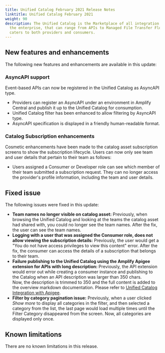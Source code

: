 ```yaml
---
title: Unified Catalog February 2021 Release Notes
linktitle: Unified Catalog February 2021
weight: 90
description: The Unified Catalog is the Marketplace of all integration assets in
  the enterprise, that can range from APIs to Managed File Transfer Flows, and
  caters to both providers and consumers.
---
```

## New features and enhancements

The following new features and enhancements are available in this update:

### AsyncAPI support

Event-based APIs can now be registered in the Unified Catalog as AsyncAPI type.

* Providers can register an AsyncAPI under an environment in Amplify Central and publish it up to the Unified Catalog for consumption.
* Unified Catalog filter has been enhanced to allow filtering by AsyncAPI type.
* AsyncAPI specification is displayed in a friendly human-readable format.

### Catalog Subscription enhancements

Cosmetic enhancements have been made to the catalog asset subscription screens to show the subscription lifecycle. Users can now only see team and user details that pertain to their team as follows:

* Users assigned a Consumer or Developer role  can see which member of their team submitted a subscription request. They can no longer access the provider's profile information, including the team and user details.

## Fixed issue

The following issues were fixed in this update:

* **Team names no longer visible on catalog asset:** Previously, when browsing the Unified Catalog and looking at the teams the catalog asset had shared with, you could no longer see the team names. After the fix, the user can see the team names.
* **Logging with a user that was assigned the Consumer role, does not allow viewing the subscription details:** Previously, the user would get a "You do not have access privileges to view this content" error. After the fix, the consumer can access the details of a subscription that belongs to their team.
* **Failure publishing to the Unified Catalog using the Amplify Apigee extension for APIs with long description:** Previously, the API extension would error out while creating a consumer instance and publishing to the Catalog when an API description was larger than 350 chars. Now, the description is trimmed to 350 and the full content is added to the overview markdown documentation. Please refer to  [Unified Catalog Integration with Apigee](<* https://github.com/Axway/unified-catalog-integrations/tree/master/apigee/apigee-extension>).
* **Filter by category pagination issue:** Previously, when a user clicked *Show more* to display all categories in the filter, and then selected a category from the list, the last page would load multiple times until the Filter Category disappeared from the screen. Now, all categories are displayed only once.

## Known limitations

There are no known limitations in this release.
